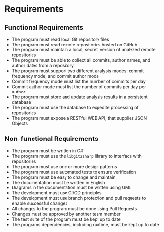 # Requirements

## Functional Requirements

* The program must read local Git repository files
* The program must read remote repositories hosted on GitHub
* The program must maintain a local, secret, version of analyzed remote repositories
* The program must be able to collect all commits, author names, and author dates from a repository
* The program must support two different analysis modes: commit frequency mode, and commit author mode
* Commit frequency mode must list the number of commits per day
* Commit author mode must list the number of commits per day per author
* The program must store and update analysis results in a persistent database
* The program must use the database to expedite processing of repositories
* The program must expose a RESTful WEB API, that supplies JSON Objects

## Non-functional Requirements

* The program must be written in C#
* The program must use the `libgit2sharp` library to interface with repositories
* The program must use one or more design patterns
* The program must use automated tests to ensure verification
* The program must be easy to change and maintain
* The documentation must be written in English
* Diagrams in the documentation must be written using UML
* The development must use CI/CD principles
* The development must use branch protection and pull requests to enable successful changes
* All changes to the program must be done using Pull Requests
* Changes must be approved by another team member
* The test suite of the program must be kept up to date
* The programs dependencies, including runtime, must be kept up to date

